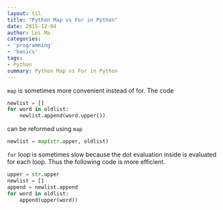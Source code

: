 ```yaml
---
layout: til
title: "Python Map vs For in Python"
date: 2015-12-04
author: Lei Ma
categories:
- 'programming'
- 'basics'
tags:
- Python
summary: Python Map vs For in Python
---
```




`map` is sometimes more convenient instead of for. The code

```python
newlist = []
for word in oldlist:
    newlist.append(word.upper())
```

can be reformed using `map`

```python
newlist = map(str.upper, oldlist)
```

`for` loop is sometimes slow because the dot evaluation inside is evaluated for each loop. Thus the following code is more efficient.

```python
upper = str.upper
newlist = []
append = newlist.append
for word in oldlist:
    append(upper(word))
```
